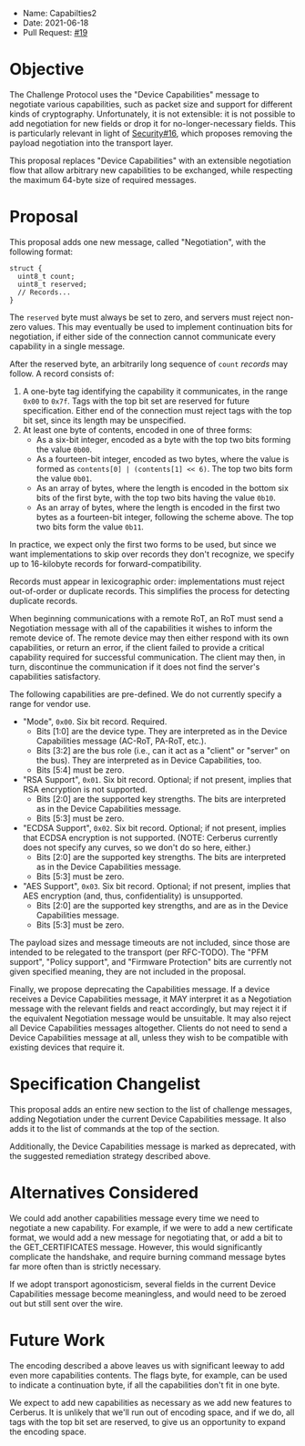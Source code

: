 * Name: Capabilties2
* Date: 2021-06-18
* Pull Request: [#19](https://github.com/opencomputeproject/Security/pull/19)

# Objective

The Challenge Protocol uses the "Device Capabilities" message to negotiate
various capabilities, such as packet size and support for different kinds of
cryptography. Unfortunately, it is not extensible: it is not possible to add
negotiation for new fields or drop it for no-longer-necessary fields. This is
particularly relevant in light of
[Security#16](https://github.com/opencomputeproject/Security/pull/16), which
proposes removing the payload negotiation into the transport layer.

This proposal replaces "Device Capabilities" with an extensible negotiation
flow that allow arbitrary new capabilities to be exchanged, while respecting the
maximum 64-byte size of required messages.

# Proposal

This proposal adds one new message, called "Negotiation", with the following
format:

```
struct {
  uint8_t count;
  uint8_t reserved;
  // Records...
}
```

The `reserved` byte must always be set to zero, and servers must reject
non-zero values. This may eventually be used to implement continuation bits for
negotiation, if either side of the connection cannot communicate every
capability in a single message.

After the reserved byte, an arbitrarily long sequence of `count` *records* may
follow. A record consists of:
1. A one-byte tag identifying the capability it communicates, in the range `0x00`
   to `0x7f`. Tags with the top bit set are reserved for future specification.
   Either end of the connection must reject tags with the top bit set, since its
   length may be unspecified.
2. At least one byte of contents, encoded in one of three forms:
   - As a six-bit integer, encoded as a byte with the top two bits forming the
     value `0b00`.
   - As a fourteen-bit integer, encoded as two bytes, where the value is formed
     as `contents[0] | (contents[1] << 6)`. The top two bits form the value
     `0b01`.
   - As an array of bytes, where the length is encoded in the bottom six bits of
     the first byte, with the top two bits having the value `0b10`.
   - As an array of bytes, where the length is encoded in the first two bytes as
     a fourteen-bit integer, following the scheme above. The top two bits form
     the value `0b11`.

In practice, we expect only the first two forms to be used, but since we want
implementations to skip over records they don't recognize, we specify up to
16-kilobyte records for forward-compatibility.

Records must appear in lexicographic order: implementations must reject
out-of-order or duplicate records. This simplifies the process for detecting
duplicate records.

When beginning communications with a remote RoT, an RoT must send a Negotiation
message with all of the capabilities it wishes to inform the remote device of.
The remote device may then either respond with its own capabilities, or return
an error, if the client failed to provide a critical capability required for
successful communication. The client may then, in turn, discontinue the
communication if it does not find the server's capabilities satisfactory.

The following capabilities are pre-defined. We do not currently specify a range
for vendor use.

- "Mode", `0x00`. Six bit record. Required.
  - Bits [1:0] are the device type. They are interpreted as in the Device
    Capabilities message (AC-RoT, PA-RoT, etc.).
  - Bits [3:2] are the bus role (i.e., can it act as a "client" or "server" on
    the bus). They are interpreted as in Device Capabilities, too.
  - Bits [5:4] must be zero.
- "RSA Support", `0x01`. Six bit record. Optional; if not present, implies that
  RSA encryption is not supported.
  - Bits [2:0] are the supported key strengths. The bits are interpreted as in
    the Device Capabilities message.
  - Bits [5:3] must be zero.
- "ECDSA Support", `0x02`. Six bit record. Optional; if not present, implies that
  ECDSA encryption is not supported. (NOTE: Cerberus currently does not specify
  any curves, so we don't do so here, either.)
  - Bits [2:0] are the supported key strengths. The bits are interpreted as in
    the Device Capabilities message.
  - Bits [5:3] must be zero.
- "AES Support", `0x03`. Six bit record. Optional; if not present, implies that
  AES encryption (and, thus, confidentiality) is unsupported.
  - Bits [2:0] are the supported key strengths, and are as in the Device
    Capabilities message.
  - Bits [5:3] must be zero.

The payload sizes and message timeouts are not included, since those are
intended to be relegated to the transport (per RFC-TODO). The "PFM support",
"Policy support", and "Firmware Protection" bits are currently not given
specified meaning, they are not included in the proposal.

Finally, we propose deprecating the Capabilities message. If a device receives a
Device Capabilities message, it MAY interpret it as a Negotiation message with
the relevant fields and react accordingly, but may reject it if the equivalent
Negotiation message would be unsuitable. It may also reject all Device
Capabilities messages altogether. Clients do not need to send a Device
Capabilities message at all, unless they wish to be compatible with existing
devices that require it.

# Specification Changelist

This proposal adds an entire new section to the list of challenge messages,
adding Negotiation under the current Device Capabilities message. It also adds
it to the list of commands at the top of the section.

Additionally, the Device Capabilities message is marked as deprecated, with the
suggested remediation strategy described above.

# Alternatives Considered

We could add another capabilities message every time we need to negotiate a new
capability. For example, if we were to add a new certificate format, we would
add a new message for negotiating that, or add a bit to the GET_CERTIFICATES
message. However, this would significantly complicate the handshake, and require
burning command message bytes far more often than is strictly necessary.

If we adopt transport agonosticism, several fields in the current Device
Capabilities message become meaningless, and would need to be zeroed out but
still sent over the wire.

# Future Work

The encoding described a above leaves us with significant leeway to add even
more capabilities contents. The flags byte, for example, can be used to
indicate a continuation byte, if all the capabilities don't fit in one byte.

We expect to add new capabilities as necessary as we add new features to
Cerberus. It is unlikely that we'll run out of encoding space, and if we do, all
tags with the top bit set are reserved, to give us an opportunity to expand the
encoding space.

